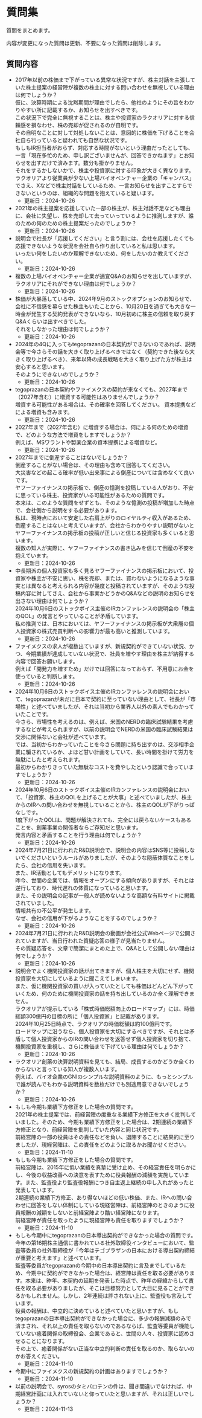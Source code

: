 # 質問集

質問をまとめます。

内容が変更になった質問は更新、不要になった質問は削除します。

## 質問内容

- 2017年以前の株価まで下がっている異常な状況ですが、株主対話を主張していた株主提案の経営陣が複数の株主に対する問い合わせを無視している理由は何でしょうか？  
仮に、決算時期による沈黙期間が理由でしたら、他社のようにその旨をわかりやすい所に記載するか、お知らせを出すべきです。  
この状況下で完全に無視することは、株主や投資家のラクオリアに対する信頼感を損なわせ、株の売却が促されるのが自明です。  
その自明なことに対して対処しないことは、意図的に株価を下げることを会社自ら行っていると疑われても自然な状況です。  
もしもIR担当者がおらず、対応する時間がないという理由だったとしても、一言「現在多忙のため、申し訳ございませんが、回答できかねます」とお知らせを出すだけで済みます。数分も掛かりません。  
それをするかしないかで、株主や投資家に対する印象が大きく異なります。  
ラクオリアより従業員が少ない上場バイオベンチャー企業の「キャンバス」でさえ、Xなどで株主対話をしているため、一言お知らせを出すことすらできないというのは、組織的な問題を抱えていると疑います。
  - 更新日：2024-10-26
- 2021年の株主提案を応援していた一部の株主が、株主対話不足なども理由に、会社に失望し、株を売却して去っていっているように推測しますが、誰のための何のための株主提案だったのでしょうか？
  - 更新日：2024-10-26
- 説明会で社長が「応援してください」と言う割には、会社を応援したくても応援できないような状況を会社自ら作り出していると私は思います。  
いったい何をしたいのか理解できないため、何をしたいのか教えてください。
  - 更新日：2024-10-26
- 複数の上場バイオベンチャー企業が適宜Q&Aのお知らせを出していますが、ラクオリアにそれができない理由は何でしょうか？  
  - 更新日：2024-10-26
- 株価が大暴落している中、2024年9月のストックオプションのお知らせで、会社に不信感を募らせた株主もいたことから、10月20日を過ぎても大きな一時金が発生する契約発表ができないなら、10月初めに株主の信頼を取り戻すQ&Aくらいは出すべきでした。  
それをしなかった理由は何でしょうか？
  - 更新日：2024-10-26
- 2024年の4Qに入ってもtegoprazanの日本契約ができないのであれば、説明会等で今さらその話を大きく取り上げるべきではなく（契約できた後なら大きく取り上げるべき）、来年以降の成長戦略を大きく取り上げた方が株主は安心すると思います。  
そのようにできないのでしょうか？
  - 更新日：2024-10-26
- tegoprazanの日本契約やファイメクスの契約が来なくても、2027年まで（2027年含む）に増資する可能性はありませんでしょうか？  
増資する可能性がある場合は、その確率を回答してください。
資本提携などによる増資も含みます。
  - 更新日：2024-10-26
- 2027年まで（2027年含む）に増資する場合は、何による何のための増資で、どのような方法で増資をしますでしょうか？  
例えば、MSワラントや製薬企業の資本提携による増資など。
  - 更新日：2024-10-26
- 2027年までに倒産することはないでしょうか？  
倒産することがない場合は、その理由も含めて回答してください。  
大災害などの起こる確率が低い出来事による倒産については含めなくて良いです。  
ヤフーファイナンスの掲示板で、倒産の憶測を投稿している人がおり、不安に思っている株主、投資家がいる可能性があるための質問です。  
本来は、このような質問をせずとも、そのような憶測の投稿が増加した時点で、会社側から説明をする必要があります。  
私は、現時点において安定した右肩上がりのロイヤルティ収入があるため、倒産することはないと考えていますが、会社からわかりやすい説明がないとヤフーファイナンスの掲示板の投稿が正しいと信じる投資家も多くいると思います。  
複数の知人が実際に、ヤフーファイナンスの書き込みを信じて倒産の不安を抱えています。
  - 更新日：2024-10-26
- 中長期派の個人投資家も多く見るヤフーファイナンスの掲示板において、投資家や株主が不安に思い、株を売却、または、買わないようになるような事実とは異なると考えられる内容が幾度と投稿されていますが、そのような投稿内容に対してさえ、会社から事実かどうかのQ&Aなどの説明のお知らせを出さない理由は何でしょうか？  
2024年10月6日のストックボイス主催のIRカンファレンスの説明会の「株主のQOL」の発言とやっていることが矛盾しています。  
私の推測では、日本においては、ヤフーファイナンスの掲示板が大衆層の個人投資家の株式売買判断への影響力が最も高いと推測しています。
  - 更新日：2024-10-26
- ファイメクスの求人が複数出ていますが、新規契約ができていない状況、かつ、今期業績が達成していない状況で、社員を増やす理由を株主が納得する内容で回答お願いします。  
例えば「開発力を増すため」だけでは回答になっておらず、不用意にお金を使っていると判断します。
  - 更新日：2024-10-26
- 2024年10月6日のストックボイス主催のIRカンファレンスの説明会において、tegoprazanが未だに日本で契約に至っていない理由として、社長が「市場性」と述べていましたが、それは当初から業界人以外の素人でもわかっていたことです。  
今さら、市場性を考えるのは、例えば、米国のNERDの臨床試験結果を考慮するなどが考えられますが、以前の説明会でNERDの米国の臨床試験結果は交渉に関係ないと会社が述べています。  
では、当初からわかっていたことを今さら問題に持ち出すのは、交渉相手企業に騙されているか、よほど甘い計画をしていて、長い時間を掛けて労力を無駄にしたと考えられます。  
最初からわかりきっていた無駄なコストを費やしたという認識で合っていますでしょうか？
  - 更新日：2024-10-26
- 2024年10月6日のストックボイス主催のIRカンファレンスの説明会において、「投資家、株主のQOLを上げることが大事」と述べていましたが、株主からのIRへの問い合わせを無視していることから、株主のQOLが下がりっぱなしです。  
1度下がったQOLは、問題が解決されても、完全には戻らないケースもあることを、創薬事業の関係者ならご存知だと思います。  
発言内容と矛盾することを行う理由は何でしょうか？
  - 更新日：2024-10-26
- 2024年7月21日に行われたR&D説明会で、説明会の内容はSNS等に投稿しないでくださいというルールがありましたが、そのような隠蔽体質なことをしたら、会社の信用を失います。  
また、IR活動としてもデメリットになります。  
昨今、世間の企業では、情報をオープンにする傾向がありますが、それとは逆行しており、時代遅れの体質になっていると思います。  
また、その説明会の記事が一般人が読めないような高額な有料サイトに掲載されていました。  
情報共有の不公平が発生します。  
なぜ、会社の信用が下がるようなことをするのでしょうか？
  - 更新日：2024-10-26
- 2024年7月21日に行われたR&D説明会の動画が会社公式Webページで公開されていますが、当日行われた質疑応答の様子が見当たりません。  
その質疑応答を、文章で簡潔にまとめた上で、Q&Aとして公開しない理由は何でしょうか？
  - 更新日：2024-10-26
- 説明会でよく機関投資家の話が出てきますが、個人株主を大切にせず、機関投資家を大切にしているように聞こえてしまいます。  
また、仮に機関投資家の買いが入っていたとしても株価はどんどん下がっていくため、何のために機関投資家の話を持ち出しているのか全く理解できません。  
ラクオリアが提示している「株式時価総額向上のロードマップ」には、時価総額300億円の目標の所に「個人投資家」と記載があります。  
2024年10月25日時点で、ラクオリアの時価総額は約100億円です。  
ロードマップに沿うなら、個人投資家を大切にするべきですが、それとは矛盾して個人投資家からのIRの問い合わせを返答せず個人投資家を切り捨て、機関投資家を重視し、さらに株価まで下げている理由は何でしょうか？
  - 更新日：2024-10-26
- ラクオリア創薬の決算説明資料を見ても、結局、成長するのかどうか全くわからないと言っている知人が複数人います。  
例えば、バイオ企業のGNIのシンプルな説明資料のように、もっとシンプルで誰が読んでもわかる説明資料を数枚だけでも別途用意できないでしょうか？
  - 更新日：2024-10-26
- もしも今期も業績下方修正をした場合の質問です。  
2021年の株主提案では、前経営陣の度重なる業績下方修正を大きく批判していました。そのため、今期も業績下方修正をした場合は、2期連続の業績下方修正となり、前経営陣を批判していた内容と同じ状況です。  
前経営陣の一部の役員はその責任などを負い、退陣することに結果的に至りましたが、現経営陣は、この責任をどのように取るかお聞かせください。
  - 更新日：2024-11-10
- もしも今期も業績下方修正をした場合の質問です。  
前経営陣は、2015年に低い業績を真摯に受け止め、その経営責任を明らかにし、今後の収益改善への決意を表すために役員報酬の減額を実施しています。また、監査役より監査役報酬につき自主返上継続の申し入れがあったと発表しています。  
2期連続の業績下方修正、あり得ないほどの低い株価、また、IRへの問い合わせに回答をしない体制にしている現経営陣は、前経営陣のときのように役員報酬の減額をしないと前経営陣より酷い経営陣になります。  
前経営陣が責任を取ったように現経営陣も責任を取りますでしょうか？
  - 更新日：2024-11-10
- もしも今期中にtegoprazanの日本導出契約ができなかった場合の質問です。  
今年の第16期株主通信に書かれている社外取締役インタビューにおいて、監査等委員の社外取締役が「今年はテゴプラザンの日本における導出契約締結が重要と考えます」と述べています。  
監査等委員がtegoprazanの今期中の日本導出契約に言及までしているため、今期中に契約ができなかった場合は、経営陣は責任を取る必要があります。本来は、昨年、本契約の延期を発表した時点で、昨年の経緯からして責任を取る必要がありましたが、そこは目標努力として大目に見ることができるかもしれません。しかし、2年連続は許されない上に、監査役も言及しています。  
役員の報酬は、中立的に決めていると述べていたと思いますが、もしtegoprazanの日本導出契約ができなかった場合に、多少の報酬減額のみで済まされ、それ以上の責任を取らないのであるならば、監査等委員が機能していない癒着関係の取締役会、企業であると、世間の人々、投資家に認めさせることになります。  
その上で、癒着関係がない正当な中立的判断の責任を取るのか、取らないのかお答えください。
  - 更新日：2024-11-10
- 今期中にファイメクスの新規契約の計画はありますでしょうか？
  - 更新日：2024-11-10
- 以前の説明会で、syrosのタミバロテンの件は、聞き間違いでなければ、中期経営計画には入れていないと仰っていたと思いますが、それは正しいでしょうか？
  - 更新日：2024-11-13
